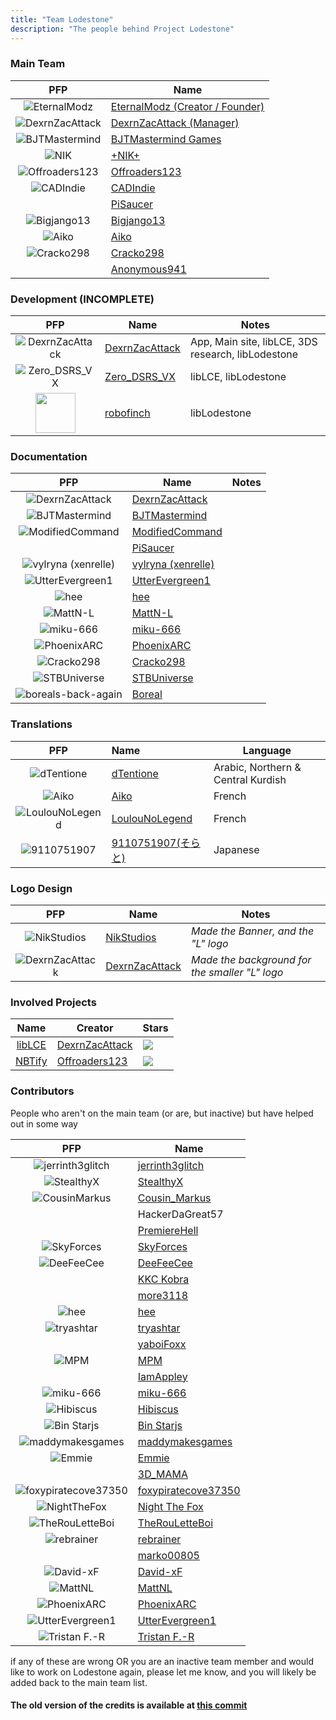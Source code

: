 ```yaml
---
title: "Team Lodestone"
description: "The people behind Project Lodestone"
---
```


### Main Team

|                                            PFP                                            | Name                                                              |
|:-----------------------------------------------------------------------------------------:|-------------------------------------------------------------------|
|         ![EternalModz](https://avatars.githubusercontent.com/EternalModz?size=64)         | [EternalModz (Creator / Founder)](https://github.com/EternalModz) |
|      ![DexrnZacAttack](https://avatars.githubusercontent.com/DexrnZacAttack?size=64)      | [DexrnZacAttack (Manager)](https://github.com/DexrnZacAttack)     |
|       ![BJTMastermind](https://avatars.githubusercontent.com/BJTMastermind?size=64)       | [BJTMastermind Games](https://github.com/BJTMastermind)           |
|             ![NIK](https://avatars.githubusercontent.com/NikStudios?size=64)              | [+NIK+](https://github.com/NikStudios)                            |
|       ![Offroaders123](https://avatars.githubusercontent.com/Offroaders123?size=64)       | [Offroaders123](https://github.com/Offroaders123)                 |
|            ![CADIndie](https://avatars.githubusercontent.com/CADIndie?size=64)            | [CADIndie](https://github.com/CADIndie)                           |
|                                                                                           | [PiSaucer](https://github.com/PiSaucer)                           |
|          ![Bigjango13](https://avatars.githubusercontent.com/Bigjango13?size=64)          | [Bigjango13](https://github.com/Bigjango13)                       |
|            ![Aiko](https://avatars.githubusercontent.com/AikoBorowski?size=64)            | [Aiko](https://github.com/AikoBorowski)                           |
|           ![Cracko298](https://avatars.githubusercontent.com/Cracko298?size=64)           | [Cracko298](https://github.com/Cracko298)                         |
|                                                                                           | [Anonymous941](https://github.com/Anonymous941)                   |

### Development (INCOMPLETE)

|                                                PFP                                                | Name                                                | Notes                                              |
|:-------------------------------------------------------------------------------------------------:|-----------------------------------------------------|----------------------------------------------------|
|          ![DexrnZacAttack](https://avatars.githubusercontent.com/DexrnZacAttack?size=64)          | [DexrnZacAttack](https://github.com/DexrnZacAttack) | App, Main site, libLCE, 3DS research, libLodestone |
|             ![Zero_DSRS_VX](https://avatars.githubusercontent.com/PhoenixVX?size=64)              | [Zero_DSRS_VX](https://github.com/PhoenixVX)        | libLCE, libLodestone                               |
|    <img src="https://avatars.githubusercontent.com/robofinch?size=64" width="64" height="64">     | [robofinch](https://github.com/robofinch)           | libLodestone                                       |

### Documentation

|                                           PFP                                           | Name                                                  | Notes |
|:---------------------------------------------------------------------------------------:|-------------------------------------------------------|-------|
|     ![DexrnZacAttack](https://avatars.githubusercontent.com/DexrnZacAttack?size=64)     | [DexrnZacAttack](https://github.com/DexrnZacAttack)   |       |
|      ![BJTMastermind](https://avatars.githubusercontent.com/BJTMastermind?size=64)      | [BJTMastermind](https://github.com/BJTMastermind)     |       |
|    ![ModifiedCommand](https://avatars.githubusercontent.com/ModifiedCommand?size=64)    | [ModifiedCommand](https://github.com/ModifiedCommand) |       |
|                                                                                         | [PiSaucer](https://github.com/PiSaucer)               |       |
|      ![vylryna (xenrelle)](https://avatars.githubusercontent.com/xenrelle?size=64)      | [vylryna (xenrelle)](https://github.com/xenrelle)     |       |
|    ![UtterEvergreen1](https://avatars.githubusercontent.com/UtterEvergreen1?size=64)    | [UtterEvergreen1](https://github.com/UtterEvergreen1) |       |
|                ![hee](https://avatars.githubusercontent.com/hee?size=64)                | [hee](https://github.com/hee)                         |       |
|            ![MattN-L](https://avatars.githubusercontent.com/MattN-L?size=64)            | [MattN-L](https://github.com/MattN-L)                 |       |
|          ![miku-666](https://avatars.githubusercontent.com/NessieHax?size=64)           | [miku-666](https://github.com/NessieHax)              |       |
|         ![PhoenixARC](https://avatars.githubusercontent.com/PhoenixARC?size=64)         | [PhoenixARC](https://github.com/PhoenixARC)           |       |
|          ![Cracko298](https://avatars.githubusercontent.com/Cracko298?size=64)          | [Cracko298](https://github.com/Cracko298)             |       |
|          ![STBUniverse](https://avatars.githubusercontent.com/STBrian?size=64)          | [STBUniverse](https://github.com/STBrian)             |       |
| ![boreals-back-again](https://avatars.githubusercontent.com/boreals-back-again?size=64) | [Boreal](https://github.com/boreals-back-again)       |       |


### Translations

|                                       PFP                                       | Name                                                | Language                           |
|:-------------------------------------------------------------------------------:|:----------------------------------------------------|------------------------------------|
|      ![dTentione](https://avatars.githubusercontent.com/dTentione?size=64)      | [dTentione](https://github.com/dTentione)           | Arabic, Northern & Central Kurdish |
|       ![Aiko](https://avatars.githubusercontent.com/AikoBorowski?size=64)       | [Aiko](https://github.com/AikoBorowski)             | French                             |
| ![LoulouNoLegend](https://avatars.githubusercontent.com/LoulouNoLegend?size=64) | [LoulouNoLegend](https://github.com/LoulouNoLegend) | French                             |
|     ![9110751907](https://avatars.githubusercontent.com/9110751907?size=64)     | [9110751907(そらと)](https://github.com/9110751907)    | Japanese                           |

### Logo Design

|                                       PFP                                       | Name                                                | Notes                                          |
|:-------------------------------------------------------------------------------:|-----------------------------------------------------|------------------------------------------------|
|     ![NikStudios](https://avatars.githubusercontent.com/NikStudios?size=64)     | [NikStudios](https://github.com/NikStudios)         | _Made the Banner, and the "L" logo_            |
| ![DexrnZacAttack](https://avatars.githubusercontent.com/DexrnZacAttack?size=64) | [DexrnZacAttack](https://github.com/DexrnZacAttack) | _Made the background for the smaller "L" logo_ |

### Involved Projects

|                                 Name                                  | Creator                                             | Stars                                                                 |
|:---------------------------------------------------------------------:|-----------------------------------------------------|-----------------------------------------------------------------------|
|          [libLCE](https://github.com/DexrnZacAttack/libLCE)           | [DexrnZacAttack](https://github.com/DexrnZacAttack) | ![](https://img.shields.io/github/stars/DexrnZacAttack/libLCE)        |
|           [NBTify](https://github.com/Offroaders123/NBTify)           | [Offroaders123](https://github.com/Offroaders123)   | ![](https://img.shields.io/github/stars/Offroaders123/NBTify)         |

### Contributors
People who aren't on the main team (or are, but inactive) but have helped out in some way

|                                            PFP                                            | Name                                                          |
|:-----------------------------------------------------------------------------------------:|---------------------------------------------------------------|
|         ![jerrinth3glitch](https://avatars.githubusercontent.com/zugebot?size=64)         | [jerrinth3glitch](https://github.com/zugebot)                 |
|        ![StealthyX](https://avatars.githubusercontent.com/StealthyExpertX?size=64)        | [StealthyX](https://github.com/StealthyExpertX)               |
|        ![CousinMarkus](https://avatars.githubusercontent.com/CousinMarkus?size=64)        | [Cousin_Markus](https://github.com/CousinMarkus)              |
|                                                                                           | HackerDaGreat57                                               |
|                                                                                           | [PremiereHell](https://github.com/PremiereHell)               |
|         ![SkyForces](https://avatars.githubusercontent.com/SkyForcesGit?size=64)          | [SkyForces](https://github.com/SkyForcesGit)                  |
|           ![DeeFeeCee](https://avatars.githubusercontent.com/DeeFeeCee?size=64)           | [DeeFeeCee](https://github.com/DeeFeeCee)                     |
|                                                                                           | [KKC Kobra](https://github.com/KKCKobra)                      |
|                                                                                           | [more3118](https://github.com/more3118)                       |
|                 ![hee](https://avatars.githubusercontent.com/hee?size=64)                 | [hee](https://github.com/hee)                                 |
|           ![tryashtar](https://avatars.githubusercontent.com/tryashtar?size=64)           | [tryashtar](https://github.com/tryashtar)                     |
|                                                                                           | [yaboiFoxx](https://github.com/yaboiFoxx)                     |
|                 ![MPM](https://avatars.githubusercontent.com/MPM?size=64)                 | [MPM](https://github.com/MPM)                                 |
|                                                                                           | [IamAppley](https://github.com/IamAppley)                     |
|           ![miku-666](https://avatars.githubusercontent.com/NessieHax?size=64)            | [miku-666](https://github.com/NessieHax)                      |
|          ![Hibiscus](https://avatars.githubusercontent.com/hibiscus418?size=64)           | [Hibiscus](https://github.com/hibiscus418)                    |
|         ![Bin Starjs](https://avatars.githubusercontent.com/binstarjs03?size=64)          | [Bin Starjs](https://github.com/binstarjs03)                  |
|     ![maddymakesgames](https://avatars.githubusercontent.com/maddymakesgames?size=64)     | [maddymakesgames](https://github.com/maddymakesgames)         |
|            ![Emmie](https://avatars.githubusercontent.com/DBTDerpbox?size=64)             | [Emmie](https://github.com/DBTDerpbox)                        |
|                                                                                           | [3D_MAMA](https://github.com/3DMAMA)                          |
| ![foxypiratecove37350](https://avatars.githubusercontent.com/foxypiratecove37350?size=64) | [foxypiratecove37350](https://github.com/foxypiratecove37350) |
|         ![NightTheFox](https://avatars.githubusercontent.com/NightTheFox?size=64)         | [Night The Fox](https://github.com/NightTheFox)               |
|      ![TheRouLetteBoi](https://avatars.githubusercontent.com/TheRouLetteBoi?size=64)      | [TheRouLetteBoi](https://github.com/TheRouLetteBoi)           |
|          ![rebrainer](https://avatars.githubusercontent.com/rebrainertv?size=64)          | [rebrainer](https://github.com/rebrainertv)                   |
|                                                                                           | [marko00805](https://github.com/marko00805)                   |
|            ![David-xF](https://avatars.githubusercontent.com/David-xF?size=64)            | [David-xF](https://github.com/David-xF)                       |
|             ![MattNL](https://avatars.githubusercontent.com/MattN-L?size=64)              | [MattNL](https://github.com/MattN-L)                          |
|          ![PhoenixARC](https://avatars.githubusercontent.com/PhoenixARC?size=64)          | [PhoenixARC](https://github.com/PhoenixARC)                   |
|     ![UtterEvergreen1](https://avatars.githubusercontent.com/UtterEvergreen1?size=64)     | [UtterEvergreen1](https://github.com/UtterEvergreen1)         |
|        ![Tristan F.-R](https://avatars.githubusercontent.com/tristan-f-r?size=64)         | [Tristan F.-R](https://github.com/tristan-f-r)                |


if any of these are wrong OR you are an inactive team member and would like to work on Lodestone again, please let me know, and you will likely be added back to the main team list.

#### The old version of the credits is available at [this commit](https://github.com/Team-Lodestone/Documentation/blob/8fba9deae5a246a5ecfdc194e263b7cc7d430c86/Team.md)
